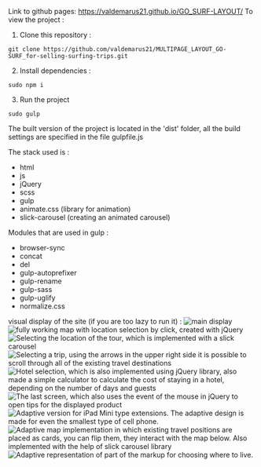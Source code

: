 Link to github pages: https://valdemarus21.github.io/GO_SURF-LAYOUT/
To view the project :

1) Clone this repository : 
```
git clone https://github.com/valdemarus21/MULTIPAGE_LAYOUT_GO-SURF_for-selling-surfing-trips.git
```
2) Install dependencies : 
```
sudo npm i
```
3) Run the project
```
sudo gulp
```
The built version of the project is located in the 'dist' folder, all the build settings are specified in the file gulpfile.js

The stack used is : 
* html
* js
* jQuery
* scss
* gulp
* animate.css (library for animation)
* slick-carousel (creating an animated carousel) 

Modules that are used in gulp : 
* browser-sync
* concat
* del
* gulp-autoprefixer
* gulp-rename
* gulp-sass
* gulp-uglify
* normalize.css

visual display of the site (if you are too lazy to run it)  : 
![main display](https://github.com/valdemarus21/MULTIPAGE_LAYOUT_GO-SURF_for-selling-surfing-trips/blob/master/screenshots/12.jpg)
![fully working map with location selection by click, created with jQuery](https://github.com/valdemarus21/MULTIPAGE_LAYOUT_GO-SURF_for-selling-surfing-trips/blob/master/screenshots/13.jpg)
![Selecting the location of the tour, which is implemented with a slick carousel ](https://github.com/valdemarus21/MULTIPAGE_LAYOUT_GO-SURF_for-selling-surfing-trips/blob/master/screenshots/14.jpg)
![Selecting a trip, using the arrows in the upper right side it is possible to scroll through all of the existing travel destinations ](https://github.com/valdemarus21/MULTIPAGE_LAYOUT_GO-SURF_for-selling-surfing-trips/blob/master/screenshots/15.jpg)
![Hotel selection, which is also implemented using jQuery library, also made a simple calculator to calculate the cost of staying in a hotel, depending on the number of days and guests ](https://github.com/valdemarus21/MULTIPAGE_LAYOUT_GO-SURF_for-selling-surfing-trips/blob/master/screenshots/16.jpg)
![The last screen, which also uses the event of the mouse in jQuery to open tips for the displayed product ](https://github.com/valdemarus21/MULTIPAGE_LAYOUT_GO-SURF_for-selling-surfing-trips/blob/master/screenshots/17.jpg)
![Adaptive version for iPad Mini type extensions. The adaptive design is made for even the smallest type of cell phone. ](https://github.com/valdemarus21/MULTIPAGE_LAYOUT_GO-SURF_for-selling-surfing-trips/blob/master/screenshots/18.jpg)
![Adaptive map implementation in which existing travel positions are placed as cards, you can flip them, they interact with the map below. Also implemented with the help of slick carousel library ](https://github.com/valdemarus21/MULTIPAGE_LAYOUT_GO-SURF_for-selling-surfing-trips/blob/master/screenshots/19.jpg)
![Adaptive representation of part of the markup for choosing where to live. ](https://github.com/valdemarus21/MULTIPAGE_LAYOUT_GO-SURF_for-selling-surfing-trips/blob/master/screenshots/21.jpg)
